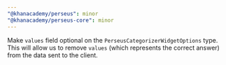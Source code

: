 ```yaml
---
"@khanacademy/perseus": minor
"@khanacademy/perseus-core": minor
---
```


Make `values` field optional on the `PerseusCategorizerWidgetOptions` type. This will allow us to remove `values` (which represents the correct answer) from the data sent to the client.
